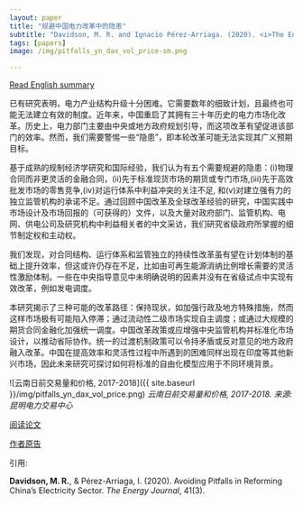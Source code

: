 ```yaml
---
layout: paper
title: "规避中国电力改革中的隐患"
subtitle: "Davidson, M. R. and Ignacio Pérez-Arriaga. (2020). <i>The Energy Journal</i>."
tags: [papers]
image: /img/pitfalls_yn_dax_vol_price-sm.png

---
```

[Read English summary](/2019-12-16-avoiding-pitfalls-china-electricity-reforms/)

已有研究表明，电力产业结构升级十分困难。它需要数年的细致计划，且最终也可能无法建立有效的制度。近年来，中国重启了其拥有三十年历史的电力市场化改革。历史上，电力部门主要由中央或地方政府规划引导，而这项改革有望促进该部门的效率。然而，我们需要警惕一些“隐患”，即本轮改革可能无法实现其广义预期目标。

基于成熟的规制经济学研究和国际经验，我们认为有五个需要规避的隐患：(i)物理合同而非更灵活的金融合同，(ii)先于标准现货市场的期货或专门市场,(iii)先于高效批发市场的零售竞争,(iv)对运行体系中利益冲突的关注不足, 和(v)对建立强有力的独立监管机构的承诺不足。通过回顾中国改革及全球改革经验的研究，中国实践中市场设计及市场回报的（可获得的）文件，以及大量对政府部门、监管机构、电网、供电公司及研究机构中利益相关者的中文采访，我们研究省级政府所掌握的细节制定权和主动权。

我们发现，对合同结构、运行体系和监管独立的持续性改革虽有望在计划体制的基础上提升效率，但这或许仍存在不足，比如由可再生能源消纳比例增长需要的灵活性激励体制。一些在中央指导意见中未明确说明的因素并没有在省级试点中实现有效改革，例如发电调度。

本研究揭示了三种可能的改革路径：保持现状，如加强行政及地方特殊措施，然而这样市场极有可能陷入停滞；通过流动性二级市场实现自主调度；或通过大规模的期货合同金融化加强统一调度。中国改革政策或应增强中央监管机构并标准化市场设计，以推动省际协作。统一的过渡机制政策可以令持矛盾或反对意见的地方政府融入改革。中国在提高效率和灵活性过程中所遇到的困难同样出现在印度等其他新兴市场，因此未来研究可探讨如何将标准的自由化模型应用于不同环境背景。

![云南日前交易量和价格, 2017-2018]({{ site.baseurl }}/img/pitfalls_yn_dax_vol_price.png) _云南日前交易量和价格, 2017-2018. 来源: 昆明电力交易中心_

[阅读论文](https://doi.org/10.5547/01956574.41.3.mdav)

[作者原告](https://escholarship.org/uc/item/5cx330qg)

引用:

**Davidson, M. R.**, & Pérez-Arriaga, I. (2020). Avoiding Pitfalls in Reforming China’s Electricity Sector. _The Energy Journal_, 41(3).


